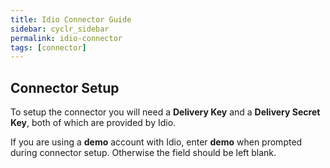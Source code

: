 ```yaml
---
title: Idio Connector Guide
sidebar: cyclr_sidebar
permalink: idio-connector
tags: [connector]
---
```


## Connector Setup

To setup the connector you will need a **Delivery Key** and a **Delivery Secret Key**, both of which are provided by Idio.

If you are using a **demo** account with Idio, enter **demo** when prompted during connector setup.  Otherwise the field should be left blank.
